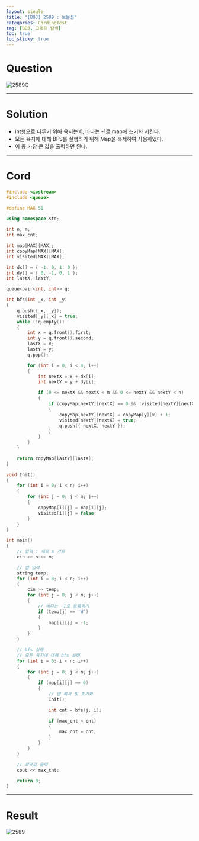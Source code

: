 ```yaml
---
layout: single
title: "[BOJ] 2589 : 보물섬"
categories: CordingTest
tag: [BOJ, 그래프 탐색]
toc: true
toc_sticky: true
---
```


# Question
![2589Q](https://user-images.githubusercontent.com/97664446/184534436-acad41c6-f286-4b90-bbeb-620bc931818e.PNG)

***

# Solution
- int형으로 다루기 위해 육지는 0, 바다는 -1로 map에 초기화 시킨다.
- 모든 육지에 대해 BFS를 실행하기 위해 Map을 복제하여 사용하였다.
- 이 중 가장 큰 값을 출력하면 된다.

***

# Cord
```c++
#include <iostream>
#include <queue>

#define MAX 51

using namespace std;

int n, m;
int max_cnt;

int map[MAX][MAX];
int copyMap[MAX][MAX];
int visited[MAX][MAX];

int dx[] = { -1, 0, 1, 0 };
int dy[] = { 0, -1, 0, 1 };
int lastX, lastY;

queue<pair<int, int>> q;

int bfs(int _x, int _y)
{
	q.push({_x, _y});
	visited[_y][_x] = true;
	while (!q.empty())
	{
		int x = q.front().first;
		int y = q.front().second;
		lastX = x;
		lastY = y;
		q.pop();

		for (int i = 0; i < 4; i++)
		{
			int nextX = x + dx[i];
			int nextY = y + dy[i];

			if (0 <= nextX && nextX < m && 0 <= nextY && nextY < n)
			{
				if (copyMap[nextY][nextX] == 0 && !visited[nextY][nextX])
				{
					copyMap[nextY][nextX] = copyMap[y][x] + 1;
					visited[nextY][nextX] = true;
					q.push({ nextX, nextY });
				}
			}
		}
	}

	return copyMap[lastY][lastX];
}

void Init()
{
	for (int i = 0; i < n; i++)
	{
		for (int j = 0; j < m; j++)
		{
			copyMap[i][j] = map[i][j];
			visited[i][j] = false;
		}
	}
}

int main()
{
	// 입력 : 세로 x 가로
	cin >> n >> m;

	// 맵 입력
	string temp;
	for (int i = 0; i < n; i++)
	{
		cin >> temp;
		for (int j = 0; j < m; j++)
		{
			// 바다는 -1로 등록하기
			if (temp[j] == 'W')
			{
				map[i][j] = -1;
			}
		}
	}

	// bfs 실행
	// 모든 육지에 대해 bfs 실행
	for (int i = 0; i < n; i++)
	{
		for (int j = 0; j < m; j++)
		{
			if (map[i][j] == 0)
			{
				// 맵 복사 및 초기화
				Init();

				int cnt = bfs(j, i);

				if (max_cnt < cnt)
				{
					max_cnt = cnt;
				}
			}
		}
	}

	// 최댓값 출력
	cout << max_cnt;

	return 0;
}
```

***

# Result
![2589](https://user-images.githubusercontent.com/97664446/184534437-189512d6-0cfd-4dcb-8828-157a73b7dd76.PNG)
